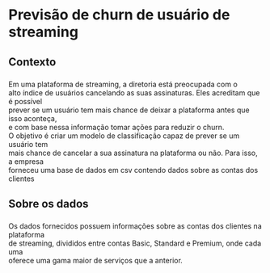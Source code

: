 <h1 align="left">Previsão de churn de usuário de streaming</h1>

###

<h2 align="left">Contexto</h2>

###

<p align="left">Em uma plataforma de streaming, a diretoria está preocupada com o<br>alto índice de usuários cancelando as suas assinaturas. Eles acreditam que é possível<br>prever se um usuário tem mais chance de deixar a plataforma antes que isso aconteça,<br>e com base nessa informação tomar ações para reduzir o churn.<br>O objetivo é criar um modelo de classificação capaz de prever se um usuário tem<br>mais chance de cancelar a sua assinatura na plataforma ou não. Para isso, a empresa<br>forneceu uma base de dados em csv contendo dados sobre as contas dos clientes</p>

###

<h2 align="left">Sobre os dados</h2>

###

<p align="left">Os dados fornecidos possuem informações sobre as contas dos clientes na plataforma<br>de streaming, divididos entre contas Basic, Standard e Premium, onde cada uma<br>oferece uma gama maior de serviços que a anterior.</p>

###

<p align="left"></p>

###
